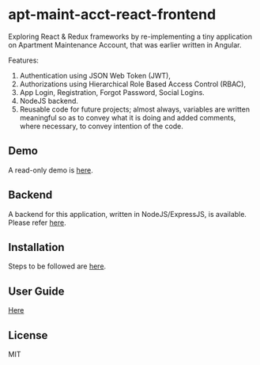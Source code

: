 # apt-maint-acct-react-frontend  
Exploring React & Redux frameworks by re-implementing a tiny application on Apartment Maintenance Account, that was earlier written in Angular.  


Features:  
1. Authentication using JSON Web Token (JWT),  
2. Authorizations using Hierarchical Role Based Access Control (RBAC),   
3. App Login, Registration, Forgot Password, Social Logins.  
4. NodeJS backend.  
5. Reusable code for future projects; almost always, variables are written meaningful so as to convey what it is doing and added comments, where necessary, to convey intention of the code.  


## Demo  
A read-only demo is [here](http://eastgate.in/apt-maint-react-demo).  


## Backend  
A backend for this application, written in NodeJS/ExpressJS, is available. Please refer  [here](https://github.com/mohankumaranna/apt-maintenance-account-backend).  


## Installation  

Steps to be followed are [here](https://github.com/mohankumaranna/apt-maint-acct-react-frontend/wiki/Installation-Guide).  


## User Guide

[Here](https://github.com/mohankumaranna/apt-maint-acct-react-frontend/wiki/User-Guide)


## License  
MIT  
